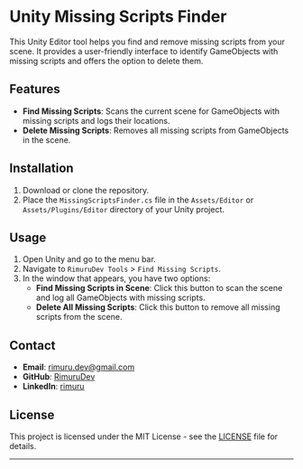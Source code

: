 # Unity Missing Scripts Finder

This Unity Editor tool helps you find and remove missing scripts from your scene. It provides a user-friendly interface to identify GameObjects with missing scripts and offers the option to delete them.

## Features

- **Find Missing Scripts**: Scans the current scene for GameObjects with missing scripts and logs their locations.
- **Delete Missing Scripts**: Removes all missing scripts from GameObjects in the scene.

## Installation

1. Download or clone the repository.
2. Place the `MissingScriptsFinder.cs` file in the `Assets/Editor` or `Assets/Plugins/Editor` directory of your Unity project.

## Usage

1. Open Unity and go to the menu bar.
2. Navigate to `RimuruDev Tools` > `Find Missing Scripts`.
3. In the window that appears, you have two options:
   - **Find Missing Scripts in Scene**: Click this button to scan the scene and log all GameObjects with missing scripts.
   - **Delete All Missing Scripts**: Click this button to remove all missing scripts from the scene.

## Contact

- **Email**: [rimuru.dev@gmail.com](mailto:rimuru.dev@gmail.com)
- **GitHub**: [RimuruDev](https://github.com/RimuruDev)
- **LinkedIn**: [rimuru](https://www.linkedin.com/in/rimuru/)

## License

This project is licensed under the MIT License - see the [LICENSE](LICENSE) file for details.

---